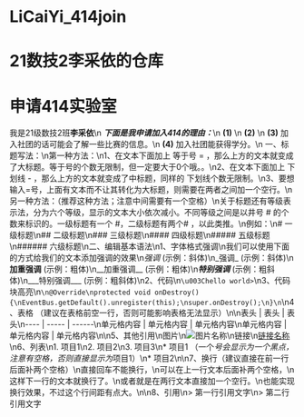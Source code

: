 # LiCaiYi_414join
21数技2李采依的仓库
=========
申请414实验室
====
我是21级数技2班**李采依**\n
***下面是我申请加入414的理由：***\n
**(1)** \n 
**(2)** \n
**(3)** 加入社团的话可能会了解一些比赛的信息。\n
**(4)** 加入社团能获得学分。\n
一、标题写法：\n第一种方法：\n1、在文本下面加上 等于号 = ，那么上方的文本就变成了大标题。等于号的个数无限制，但一定要大于0个哦。。\n2、在文本下面加上 下划线 - ，那么上方的文本就变成了中标题，同样的 下划线个数无限制。\n3、要想输入=号，上面有文本而不让其转化为大标题，则需要在两者之间加一个空行。\n另一种方法：（推荐这种方法；注意️中间需要有一个空格）\n关于标题还有等级表示法，分为六个等级，显示的文本大小依次减小。不同等级之间是以井号 # 的个数来标识的。一级标题有一个 #，二级标题有两个# ，以此类推。\n例如：\n# 一级标题\n## 二级标题\n### 三级标题\n#### 四级标题\n##### 五级标题\n###### 六级标题\n二、编辑基本语法\n1、字体格式强调\n我们可以使用下面的方式给我们的文本添加强调的效果\n*强调* (示例：斜体)\n_强调_ (示例：斜体)\n**加重强调** (示例：粗体)\n__加重强调__ (示例：粗体)\n***特别强调*** (示例：粗斜体)\n___特别强调___ (示例：粗斜体)\n2、代码\n`\u003Chello world>`\n3、代码块高亮\n```\n@Override\nprotected void onDestroy() {\nEventBus.getDefault().unregister(this);\nsuper.onDestroy();\n}\n```\n4、表格 （建议在表格前空一行，否则可能影响表格无法显示）\n\n表头 | 表头 | 表头\n---- | ----- | ------\n单元格内容 | 单元格内容 | 单元格内容\n单元格内容 | 单元格内容 | 单元格内容\n\n5、其他引用\n图片\n![图片名称](https://www.baidu.com/img/bd_logo1.png)\n链接\n[链接名称](https://www.baidu.com/)\n6、列表\n1. 项目1\n2. 项目2\n3. 项目3\n* 项目1 （一个*号会显示为一个黑点，注意️有空格，否则直接显示为*项目1）\n* 项目2\n\n7、换行（建议直接在前一行后面补两个空格）\n直接回车不能换行，\n可以在上一行文本后面补两个空格，\n这样下一行的文本就换行了。\n或者就是在两行文本直接加一个空行。\n也能实现换行效果，不过这个行间距有点大。\n\n8、引用\n> 第一行引用文字\n> 第二行引用文字
